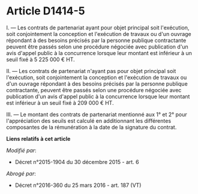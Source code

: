 # Article D1414-5

I. ― Les contrats de partenariat ayant pour objet principal soit l'exécution, soit conjointement la conception et l'exécution
de travaux ou d'un ouvrage répondant à des besoins précisés par la personne publique contractante peuvent être passés selon
une procédure négociée avec publication d'un avis d'appel public à la concurrence lorsque leur montant est inférieur à un
seuil fixé à  5 225 000 € HT. 

II. ― Les contrats de partenariat n'ayant pas pour objet principal soit l'exécution, soit conjointement la conception et
l'exécution de travaux ou d'un ouvrage répondant à des besoins précisés par la personne publique contractante, peuvent être
passés selon une procédure négociée avec publication d'un avis d'appel public à la concurrence lorsque leur montant est
inférieur à un seuil fixé à 209 000 € HT. 

III. ― Le montant des contrats de partenariat mentionné aux 1° et 2° pour l'appréciation des seuils est calculé en
additionnant les différentes composantes de la rémunération à la date de la signature du contrat.

**Liens relatifs à cet article**

_Modifié par_:

  - Décret n°2015-1904 du 30 décembre 2015 - art. 6

_Abrogé par_:

  - Décret n°2016-360 du 25 mars 2016 - art. 187 (VT)
